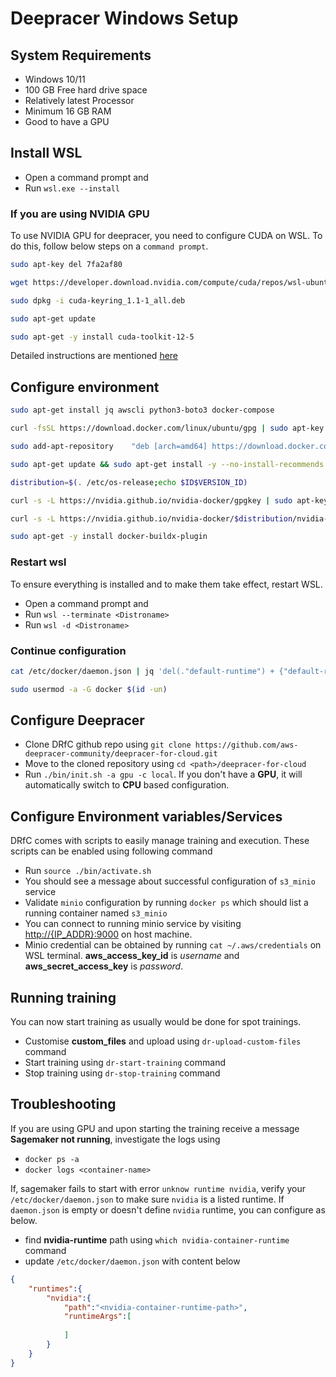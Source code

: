 # Deepracer Windows Setup

## System Requirements

- Windows 10/11
- 100 GB Free hard drive space
- Relatively latest Processor
- Minimum 16 GB RAM
- Good to have a GPU

## Install WSL

- Open a command prompt and 
- Run `wsl.exe --install`

### If you are using NVIDIA GPU

To use NVIDIA GPU for deepracer, you need to configure CUDA on WSL. To do this, follow below steps on a `command prompt`.

```bash
sudo apt-key del 7fa2af80

wget https://developer.download.nvidia.com/compute/cuda/repos/wsl-ubuntu/x86_64/cuda-keyring_1.1-1_all.deb

sudo dpkg -i cuda-keyring_1.1-1_all.deb

sudo apt-get update

sudo apt-get -y install cuda-toolkit-12-5
```

Detailed instructions are mentioned [here](https://docs.nvidia.com/cuda/wsl-user-guide/index.html)

## Configure environment

```bash
sudo apt-get install jq awscli python3-boto3 docker-compose

curl -fsSL https://download.docker.com/linux/ubuntu/gpg | sudo apt-key add -

sudo add-apt-repository    "deb [arch=amd64] https://download.docker.com/linux/ubuntu $(lsb_release -cs) stable"

sudo apt-get update && sudo apt-get install -y --no-install-recommends docker-ce docker-ce-cli containerd.io

distribution=$(. /etc/os-release;echo $ID$VERSION_ID)

curl -s -L https://nvidia.github.io/nvidia-docker/gpgkey | sudo apt-key add -

curl -s -L https://nvidia.github.io/nvidia-docker/$distribution/nvidia-docker.list | sudo tee /etc/apt/sources.list.d/nvidia-docker.list

sudo apt-get -y install docker-buildx-plugin
```

### Restart wsl

To ensure everything is installed and to make them take effect, restart WSL.

- Open a command prompt and
- Run `wsl --terminate <Distroname>`
- Run `wsl -d <Distroname>`

### Continue configuration

```bash
cat /etc/docker/daemon.json | jq 'del(."default-runtime") + {"default-runtime": "nvidia"}' | sudo tee /etc/docker/daemon.json

sudo usermod -a -G docker $(id -un)
```

## Configure Deepracer

- Clone DRfC github  repo using `git clone https://github.com/aws-deepracer-community/deepracer-for-cloud.git`
- Move to the cloned repository using `cd <path>/deepracer-for-cloud`
- Run `./bin/init.sh -a gpu -c local`. If you don't have a **GPU**, it will automatically switch to **CPU** based configuration.

## Configure Environment variables/Services

DRfC comes with scripts to easily manage training and execution. These scripts can be enabled using following command

- Run `source ./bin/activate.sh`
- You should see a message about successful configuration of `s3_minio` service
- Validate `minio` configuration by running `docker ps` which should list a running container named `s3_minio`
- You can connect to running minio service by visiting [http://{IP_ADDR}:9000](http://{IP_ADDR}:9000) on host machine. 
- Minio credential can be obtained by running `cat ~/.aws/credentials` on WSL terminal. **aws_access_key_id** is *username* and **aws_secret_access_key** is *password*.


## Running training

You can now start training as usually would be done for spot trainings.

- Customise **custom_files** and upload using `dr-upload-custom-files` command
- Start training using `dr-start-training` command
- Stop training using `dr-stop-training` command

## Troubleshooting

If you are using GPU and upon starting the training receive a message **Sagemaker not running**, investigate the logs using 

- `docker ps -a`
- `docker logs <container-name>`

If, sagemaker fails to start with error `unknow runtime nvidia`, verify your `/etc/docker/daemon.json` to make sure `nvidia` is a listed runtime. If `daemon.json` is empty or doesn't define `nvidia` runtime, you can configure as below.

- find **nvidia-runtime** path using `which nvidia-container-runtime` command
- update `/etc/docker/daemon.json` with content below

```json
{
    "runtimes":{
        "nvidia":{
            "path":"<nvidia-container-runtime-path>",
            "runtimeArgs":[
                
            ]
        }
    }
}
```